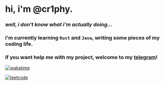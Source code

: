 # hi, i'm @cr1phy.
### _well, i don't know what i'm actually doing..._
### i'm currently learning `Rust` and `Java`, writing some pieces of my coding life.
### if you want help me with my project, welcome to my [telegram](https://t.me/cr1phy)!

[![wakatime](https://wakatime.com/badge/user/c5ab28c9-1f68-42ca-aa9a-2907cb76a9f1.svg)](https://wakatime.com/@c5ab28c9-1f68-42ca-aa9a-2907cb76a9f1)

[![leetcode](https://leetcard.jacoblin.cool/cr1phy?ext=heatmap)](https://leetcode.com/cr1phy)

